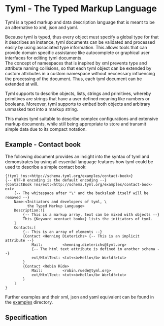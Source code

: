 Tyml - The Typed Markup Language
================================

Tyml is a typed markup and data description language that is meant to
be an alternative to xml, json and yaml.

Because tyml is typed, thus every object must specify a global type for that it describes an instance,
tyml documents can be validated and processed easily by using associated type information.
This allows tools that can provide domain specific assistance like autocomplete or graphical
user interfaces for editing tyml documents.  
The concept of namespaces that is inspired by xml prevents type and attribute naming collisions,
so that each tyml object can be extended by custom attributes in a custom namespace without
neccessary influencing the processing of the document. Thus, each tyml document can be extended at will.

Tyml supports to describe objects, lists, strings and primitives, 
whereby primitives are strings that have a user defined meaning like numbers or booleans.
Moreover, tyml supports to embed both objects and arbitrary unmasked text into a markup string.

This makes tyml suitable to describe complex configurations and extensive markup documents,
while still being appropriate to store and transmit simple data due to its compact notation.

Example - Contact book
----------------------

The following document provides an insight into the syntax of tyml and
demonstrates by using all essential language features how tyml could be used
to describe a simple contact book:

```tyml
{!tyml !ns:<http://schema.tyml.org/examples/contact-book>} 
{-- UTF-8 encoding is the default encoding --}
{ContactBook !ns/ext:<http://schema.tyml.org/examples/contact-book-ext>
    {-- The whitespace after "\" and the backslash itself will be removed --}
    Name:<Initiators and developers of tyml, \
          the Typed Markup Language>
    Description:![ 
        {-- This is a markup array, text can be mixed with objects --}
        This {Keyword <contact book>} lists the initiators of tyml.
    ]
    Contacts:[ 
        {-- This is an array of elements --}
        {Contact <Henning Dieterichs> {-- This is an implicit attribute --}
            Mail:         <henning.dieterichs@tyml.org>
            {-- The html text attribute is defined in another schema --}
            ext/HtmlText: <txt<<b>Hello</b> World!>txt>
        }
        {Contact <Robin Rüde>
            Mail:         <robin.ruede@tyml.org>
            ext/HtmlText: <txt<<b>Hello</b> World!>txt>
        }
    ]
}
```

Further examples and their xml, json and yaml equivalent can be found in the
[examples](/examples) directory.

Specification
-------------
